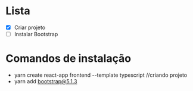 # Lista

- [x] Criar projeto
- [ ] Instalar Bootstrap

# Comandos de instalação
- yarn create react-app frontend --template typescript //criando projeto
- yarn add bootstrap@5.1.3

